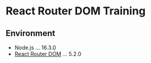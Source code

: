 # React Router DOM Training

## Environment

- Node.js ... 16.3.0
- [React Router DOM](https://reactrouter.com/) ... 5.2.0